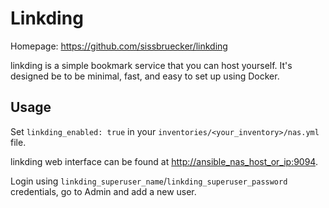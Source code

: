 # Linkding

Homepage: <https://github.com/sissbruecker/linkding>

linkding is a simple bookmark service that you can host yourself. It's designed be to be minimal, fast, and easy to set up using Docker.

## Usage

Set `linkding_enabled: true` in your `inventories/<your_inventory>/nas.yml` file.

linkding web interface can be found at <http://ansible_nas_host_or_ip:9094>.

Login using `linkding_superuser_name`/`linkding_superuser_password` credentials, go to Admin and add a new user.
